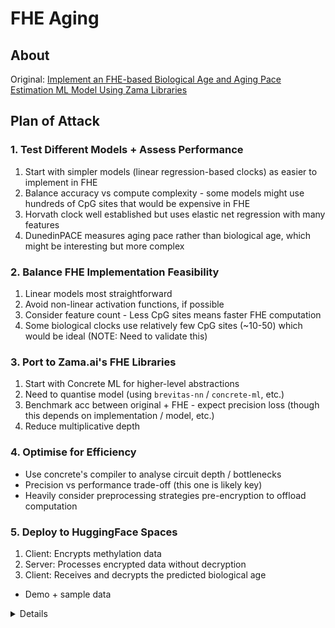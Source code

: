 # FHE Aging

## About

Original: [Implement an FHE-based Biological Age and Aging Pace Estimation ML Model Using Zama Libraries](https://github.com/zama-ai/bounty-program/issues/143)

## Plan of Attack

### 1. Test Different Models + Assess Performance

1. Start with simpler models (linear regression-based clocks) as easier to implement in FHE
2. Balance accuracy vs compute complexity - some models might use hundreds of CpG sites that would be expensive
in FHE
3. Horvath clock well established but uses elastic net regression with many features
4. DunedinPACE measures aging pace rather than biological age, which might be interesting but more complex

### 2. Balance FHE Implementation Feasibility

1. Linear models most straightforward
2. Avoid non-linear activation functions, if possible
3. Consider feature count - Less CpG sites means faster FHE computation
4. Some biological clocks use relatively few CpG sites (~10-50) which would be ideal (NOTE: Need to validate this)

### 3. Port to Zama.ai's FHE Libraries

1. Start with Concrete ML for higher-level abstractions
2. Need to quantise model (using `brevitas-nn` / `concrete-ml`, etc.)
3. Benchmark acc between original + FHE - expect precision loss (though this depends on implementation / model, etc.)
4. Reduce multiplicative depth

### 4. Optimise for Efficiency

- Use concrete's compiler to analyse circuit depth / bottlenecks
- Precision vs performance trade-off (this one is likely key)
- Heavily consider preprocessing strategies pre-encryption to offload computation

### 5. Deploy to HuggingFace Spaces

1. Client: Encrypts methylation data
2. Server: Processes encrypted data without decryption
3. Client: Receives and decrypts the predicted biological age
- Demo + sample data

<details>
<summar>Challenge Data</summary>

### Datasets

- The Illumina HumanMethylation450 BeadChip data
- GEO datasets like GSE40279 (often used for Horvath's clock)
- TCGA (The Cancer Genome Atlas) methylation data

#### `dnaMethyAge` R Package - Datasets

```
27k_reference: probeAnnotation21kdatMethUsed
CBL_common: coefs
CBL_specific: coefs
Cortex_common: coefs
DunedinPACE: coefs gold_standard_means
HannumG2013: coefs
HorvathS2013: coefs
HorvathS2018: coefs
LevineM2018: coefs
LuA2019: coefs
McEwenL2019: coefs
ShirebyG2020: coefs
YangZ2016: epiTOCcpgs
ZhangQ2019: coefs
ZhangY2017: coefs
subGSE174422: betas info
```

`betas`: Mthylation beta values - actual DNA methylation measurements that serve as input
features for the model.

`coefs`: Coefficient matrices for different biological clock models.
Each named entry represents a different published biological age clock with its trained
coefficients.

`probeAnnotation21kdatMethUsed`: Annotation data for DNA methlyation probes (CpG sites)
used in the models.
</details>